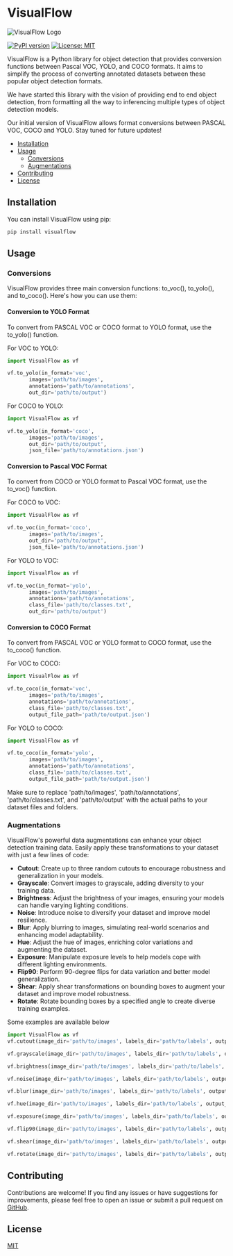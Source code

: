 # VisualFlow

![VisualFlow Logo](https://github.com/Ojas-Sharma/VisualFlow/tree/main/images/vf_logo.webp)

[![PyPI version](https://badge.fury.io/py/visualflow.svg)](https://badge.fury.io/py/visualflow)
[![License: MIT](https://img.shields.io/badge/License-MIT-yellow.svg)](https://opensource.org/licenses/MIT)

VisualFlow is a Python library for object detection that provides conversion functions between Pascal VOC, YOLO, and COCO formats. It aims to simplify the process of converting annotated datasets between these popular object detection formats.

We have started this library with the vision of providing end to end object detection, from formatting all the way to inferencing multiple types of object detection models.

Our initial version of VisualFlow allows format conversions between PASCAL VOC, COCO and YOLO. Stay tuned for future updates!

- [Installation](#Installation)
- [Usage](#Usage)
  - [Conversions](#Conversions)
  - [Augmentations](#Augmentations)
- [Contributing](#Contributing)
- [License](#License)

## Installation

You can install VisualFlow using pip:

```bash
pip install visualflow
```
## Usage

### Conversions

VisualFlow provides three main conversion functions: to_voc(), to_yolo(), and to_coco(). Here's how you can use them:

#### Conversion to YOLO Format
To convert from PASCAL VOC or COCO format to YOLO format, use the to_yolo() function.

For VOC to YOLO:
```python
import VisualFlow as vf

vf.to_yolo(in_format='voc',
       images='path/to/images',
       annotations='path/to/annotations',
       out_dir='path/to/output')
```
For COCO to YOLO:
```python
import VisualFlow as vf

vf.to_yolo(in_format='coco',
       images='path/to/images',
       out_dir='path/to/output',
       json_file='path/to/annotations.json')
```

#### Conversion to Pascal VOC Format
To convert from COCO or YOLO format to Pascal VOC format, use the to_voc() function.

For COCO to VOC:
```python
import VisualFlow as vf

vf.to_voc(in_format='coco',
       images='path/to/images',
       out_dir='path/to/output',
       json_file='path/to/annotations.json')
```
For YOLO to VOC:
```python
import VisualFlow as vf

vf.to_voc(in_format='yolo',
       images='path/to/images',
       annotations='path/to/annotations',
       class_file='path/to/classes.txt',
       out_dir='path/to/output')
```

#### Conversion to COCO Format
To convert from PASCAL VOC or YOLO format to COCO format, use the to_coco() function.

For VOC to COCO:
```python
import VisualFlow as vf

vf.to_coco(in_format='voc',
       images='path/to/images',
       annotations='path/to/annotations',
       class_file='path/to/classes.txt',
       output_file_path='path/to/output.json')
```
For YOLO to COCO:
```python
import VisualFlow as vf

vf.to_coco(in_format='yolo',
       images='path/to/images',
       annotations='path/to/annotations',
       class_file='path/to/classes.txt',
       output_file_path='path/to/output.json')
```

Make sure to replace 'path/to/images', 'path/to/annotations', 'path/to/classes.txt', and 'path/to/output' with the actual paths to your dataset files and folders.

### Augmentations

VisualFlow's powerful data augmentations can enhance your object detection training data. Easily apply these transformations to your dataset with just a few lines of code:

- **Cutout**: Create up to three random cutouts to encourage robustness and generalization in your models.
- **Grayscale**: Convert images to grayscale, adding diversity to your training data.
- **Brightness**: Adjust the brightness of your images, ensuring your models can handle varying lighting conditions.
- **Noise**: Introduce noise to diversify your dataset and improve model resilience.
- **Blur**: Apply blurring to images, simulating real-world scenarios and enhancing model adaptability.
- **Hue**: Adjust the hue of images, enriching color variations and augmenting the dataset.
- **Exposure**: Manipulate exposure levels to help models cope with different lighting environments.
- **Flip90**: Perform 90-degree flips for data variation and better model generalization.
- **Shear**: Apply shear transformations on bounding boxes to augment your dataset and improve model robustness.
- **Rotate**: Rotate bounding boxes by a specified angle to create diverse training examples.

Some examples are available below
```python
import VisualFlow as vf
vf.cutout(image_dir='path/to/images', labels_dir='path/to/labels', output_dir='path/to/output', max_num_cutouts=3) # last argument is optional, since it is set by default

vf.grayscale(image_dir='path/to/images', labels_dir='path/to/labels', output_dir='path/to/output')

vf.brightness(image_dir='path/to/images', labels_dir='path/to/labels', output_dir='path/to/output', factor=1.5) # last argument is optional, since it is set by default

vf.noise(image_dir='path/to/images', labels_dir='path/to/labels', output_dir='path/to/output')

vf.blur(image_dir='path/to/images', labels_dir='path/to/labels', output_dir='path/to/output')

vf.hue(image_dir='path/to/images', labels_dir='path/to/labels', output_dir='path/to/output')

vf.exposure(image_dir='path/to/images', labels_dir='path/to/labels', output_dir='path/to/output', factor=2.0) # last argument is optional, since it is set by default

vf.flip90(image_dir='path/to/images', labels_dir='path/to/labels', output_dir='path/to/output')

vf.shear(image_dir='path/to/images', labels_dir='path/to/labels', output_dir='path/to/output', shear_factor= 0.2) # last argument is optional, since it is set by default

vf.rotate(image_dir='path/to/images', labels_dir='path/to/labels', output_dir='path/to/output', angle=30) # last argument is optional, since it is set by default
```

## Contributing

Contributions are welcome! If you find any issues or have suggestions for improvements, please feel free to open an issue or submit a pull request on [GitHub](https://github.com/Ojas-Sharma/VisualFlow).

## License

[MIT](https://choosealicense.com/licenses/mit/)